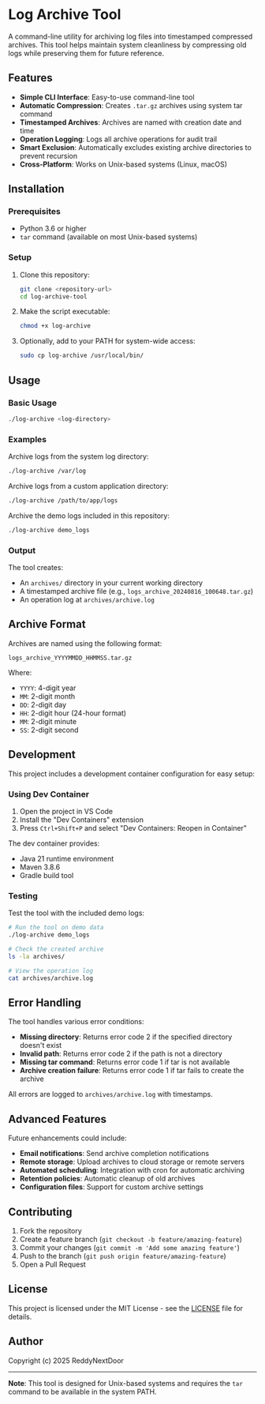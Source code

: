 # Log Archive Tool

A command-line utility for archiving log files into timestamped compressed archives. This tool helps maintain system cleanliness by compressing old logs while preserving them for future reference.

## Features

- **Simple CLI Interface**: Easy-to-use command-line tool
- **Automatic Compression**: Creates `.tar.gz` archives using system tar command
- **Timestamped Archives**: Archives are named with creation date and time
- **Operation Logging**: Logs all archive operations for audit trail
- **Smart Exclusion**: Automatically excludes existing archive directories to prevent recursion
- **Cross-Platform**: Works on Unix-based systems (Linux, macOS)

## Installation

### Prerequisites

- Python 3.6 or higher
- `tar` command (available on most Unix-based systems)

### Setup

1. Clone this repository:
   ```bash
   git clone <repository-url>
   cd log-archive-tool
   ```

2. Make the script executable:
   ```bash
   chmod +x log-archive
   ```

3. Optionally, add to your PATH for system-wide access:
   ```bash
   sudo cp log-archive /usr/local/bin/
   ```

## Usage

### Basic Usage

```bash
./log-archive <log-directory>
```

### Examples

Archive logs from the system log directory:
```bash
./log-archive /var/log
```

Archive logs from a custom application directory:
```bash
./log-archive /path/to/app/logs
```

Archive the demo logs included in this repository:
```bash
./log-archive demo_logs
```

### Output

The tool creates:
- An `archives/` directory in your current working directory
- A timestamped archive file (e.g., `logs_archive_20240816_100648.tar.gz`)
- An operation log at `archives/archive.log`

## Archive Format

Archives are named using the following format:
```
logs_archive_YYYYMMDD_HHMMSS.tar.gz
```

Where:
- `YYYY`: 4-digit year
- `MM`: 2-digit month
- `DD`: 2-digit day
- `HH`: 2-digit hour (24-hour format)
- `MM`: 2-digit minute
- `SS`: 2-digit second

## Development

This project includes a development container configuration for easy setup:

### Using Dev Container

1. Open the project in VS Code
2. Install the "Dev Containers" extension
3. Press `Ctrl+Shift+P` and select "Dev Containers: Reopen in Container"

The dev container provides:
- Java 21 runtime environment
- Maven 3.8.6
- Gradle build tool

### Testing

Test the tool with the included demo logs:

```bash
# Run the tool on demo data
./log-archive demo_logs

# Check the created archive
ls -la archives/

# View the operation log
cat archives/archive.log
```

## Error Handling

The tool handles various error conditions:

- **Missing directory**: Returns error code 2 if the specified directory doesn't exist
- **Invalid path**: Returns error code 2 if the path is not a directory
- **Missing tar command**: Returns error code 1 if tar is not available
- **Archive creation failure**: Returns error code 1 if tar fails to create the archive

All errors are logged to `archives/archive.log` with timestamps.

## Advanced Features

Future enhancements could include:

- **Email notifications**: Send archive completion notifications
- **Remote storage**: Upload archives to cloud storage or remote servers
- **Automated scheduling**: Integration with cron for automatic archiving
- **Retention policies**: Automatic cleanup of old archives
- **Configuration files**: Support for custom archive settings

## Contributing

1. Fork the repository
2. Create a feature branch (`git checkout -b feature/amazing-feature`)
3. Commit your changes (`git commit -m 'Add some amazing feature'`)
4. Push to the branch (`git push origin feature/amazing-feature`)
5. Open a Pull Request

## License

This project is licensed under the MIT License - see the [LICENSE](LICENSE) file for details.

## Author

Copyright (c) 2025 ReddyNextDoor

---

**Note**: This tool is designed for Unix-based systems and requires the `tar` command to be available in the system PATH.

